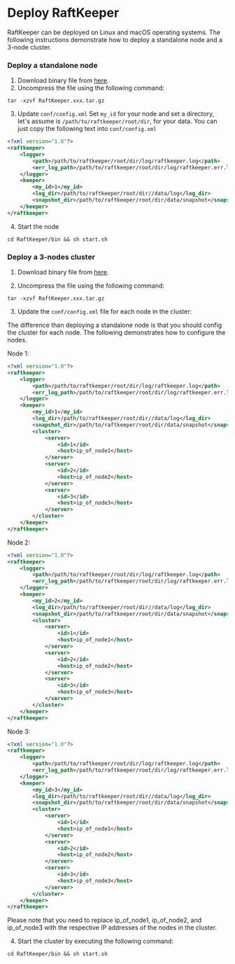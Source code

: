 # Deploy RaftKeeper

RaftKeeper can be deployed on Linux and macOS operating systems. The following instructions 
demonstrate how to deploy a standalone node and a 3-node cluster.

### Deploy a standalone node

1. Download binary file from [here](https://github.com/JDRaftKeeper/RaftKeeper/releases).
2. Uncompress the file using the following command:
```
tar -xzvf RaftKeeper.xxx.tar.gz
```

3. Update `conf/config.xml`
Set `my_id` for your node and set a directory, let's assume is `/path/to/raftkeeper/root/dir`, for your data.
You can just copy the following text into `conf/config.xml`

```xml
<?xml version="1.0"?>
<raftkeeper>
    <logger>
        <path>/path/to/raftkeeper/root/dir/log/raftkeeper.log</path>
        <err_log_path>/path/to/raftkeeper/root/dir/log/raftkeeper.err.log</err_log_path>
    </logger>
    <keeper>
        <my_id>1</my_id>
        <log_dir>/path/to/raftkeeper/root/dir//data/log</log_dir>
        <snapshot_dir>/path/to/raftkeeper/root/dir/data/snapshot</snapshot_dir>
    </keeper>
</raftkeeper>
```

4. Start the node
```
cd RaftKeeper/bin && sh start.sh
```

### Deploy a 3-nodes cluster

1. Download binary file from [here](https://github.com/JDRaftKeeper/RaftKeeper/releases).

2. Uncompress the file using the following command:
```
tar -xzvf RaftKeeper.xxx.tar.gz
```

3. Update the `conf/config.xml` file for each node in the cluster:

The difference than deploying a standalone node is that you should config the cluster for each node.
The following demonstrates how to configure the nodes.

Node 1:
```xml
<?xml version="1.0"?>
<raftkeeper>
    <logger>
        <path>/path/to/raftkeeper/root/dir/log/raftkeeper.log</path>
        <err_log_path>/path/to/raftkeeper/root/dir/log/raftkeeper.err.log</err_log_path>
    </logger>
    <keeper>
        <my_id>1</my_id>
        <log_dir>/path/to/raftkeeper/root/dir//data/log</log_dir>
        <snapshot_dir>/path/to/raftkeeper/root/dir/data/snapshot</snapshot_dir>
        <cluster>
            <server>
                <id>1</id>
                <host>ip_of_node1</host>
            </server>
            <server>
                <id>2</id>
                <host>ip_of_node2</host>
            </server>
            <server>
                <id>3</id>
                <host>ip_of_node3</host>
            </server>
        </cluster>
    </keeper>
</raftkeeper>
```

Node 2:
```xml
<?xml version="1.0"?>
<raftkeeper>
    <logger>
        <path>/path/to/raftkeeper/root/dir/log/raftkeeper.log</path>
        <err_log_path>/path/to/raftkeeper/root/dir/log/raftkeeper.err.log</err_log_path>
    </logger>
    <keeper>
        <my_id>2</my_id>
        <log_dir>/path/to/raftkeeper/root/dir//data/log</log_dir>
        <snapshot_dir>/path/to/raftkeeper/root/dir/data/snapshot</snapshot_dir>
        <cluster>
            <server>
                <id>1</id>
                <host>ip_of_node1</host>
            </server>
            <server>
                <id>2</id>
                <host>ip_of_node2</host>
            </server>
            <server>
                <id>3</id>
                <host>ip_of_node3</host>
            </server>
        </cluster>
    </keeper>
</raftkeeper>
```
Node 3:
```xml
<?xml version="1.0"?>
<raftkeeper>
    <logger>
        <path>/path/to/raftkeeper/root/dir/log/raftkeeper.log</path>
        <err_log_path>/path/to/raftkeeper/root/dir/log/raftkeeper.err.log</err_log_path>
    </logger>
    <keeper>
        <my_id>3</my_id>
        <log_dir>/path/to/raftkeeper/root/dir//data/log</log_dir>
        <snapshot_dir>/path/to/raftkeeper/root/dir/data/snapshot</snapshot_dir>
        <cluster>
            <server>
                <id>1</id>
                <host>ip_of_node1</host>
            </server>
            <server>
                <id>2</id>
                <host>ip_of_node2</host>
            </server>
            <server>
                <id>3</id>
                <host>ip_of_node3</host>
            </server>
        </cluster>
    </keeper>
</raftkeeper>
```
Please note that you need to replace ip_of_node1, ip_of_node2, and ip_of_node3 with the respective IP addresses of the nodes in the cluster.

4. Start the cluster by executing the following command:
```
cd RaftKeeper/bin && sh start.sh
```
